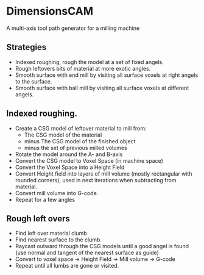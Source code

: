# DimensionsCAM
A multi-axis tool path generator for a milling machine

## Strategies
- Indexed roughing, rough the model at a set of fixed angels.
- Rough leftovers bits of material at more exotic angles.
- Smooth surface with end mill by visiting all surface voxels at right angels to the surface.
- Smooth surface with ball mill by visiting all surface voxels at different angels.

## Indexed roughing.

- Create a CSG model of leftover material to mill from:
  - The CSG model of the material
  - minus The CSG model of the finished object
  - minus the set of previous milled volumes
- Rotate the model around the A- and B-axis
- Convert the CSG model to Voxel Space (in machine space)
- Convert the Voxel Space into a Height Field
- Convert Height field into layers of mill volume (mostly rectangular with rounded corners), used in next iterations when subtracting from material.
- Convert mill volume into G-code.
- Repeat for a few angles

## Rough left overs
- Find left over material clumb
- Find nearest surface to the clumb.
- Raycast outward through the CSG models until a good angel is found (use normal and tangent of the nearest surface as guide)
- Convert to voxel space -> Height Field -> Mill volume -> G-code
- Repeat until all lumbs are gone or visited.

